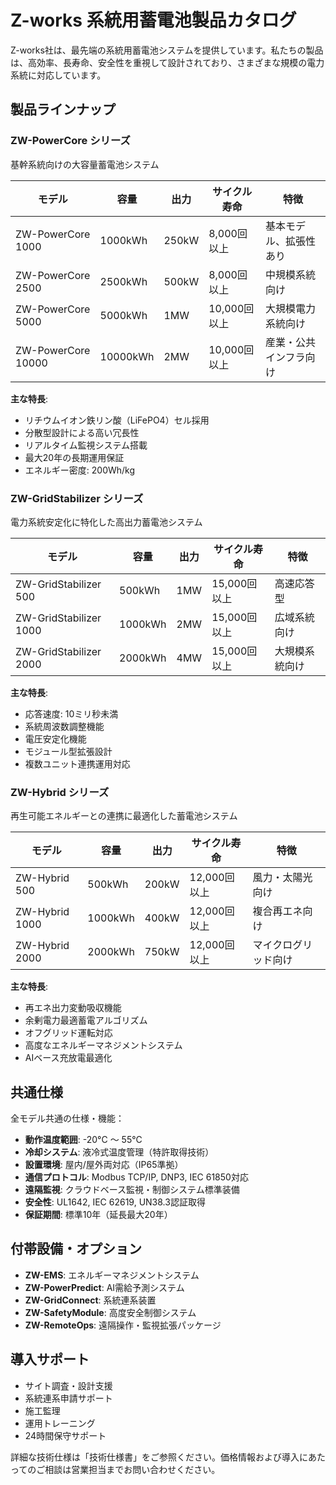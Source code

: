 # Z-works 系統用蓄電池製品カタログ

Z-works社は、最先端の系統用蓄電池システムを提供しています。私たちの製品は、高効率、長寿命、安全性を重視して設計されており、さまざまな規模の電力系統に対応しています。

## 製品ラインナップ

### ZW-PowerCore シリーズ

基幹系統向けの大容量蓄電池システム

| モデル | 容量 | 出力 | サイクル寿命 | 特徴 |
|-------|------|------|------------|------|
| ZW-PowerCore 1000 | 1000kWh | 250kW | 8,000回以上 | 基本モデル、拡張性あり |
| ZW-PowerCore 2500 | 2500kWh | 500kW | 8,000回以上 | 中規模系統向け |
| ZW-PowerCore 5000 | 5000kWh | 1MW | 10,000回以上 | 大規模電力系統向け |
| ZW-PowerCore 10000 | 10000kWh | 2MW | 10,000回以上 | 産業・公共インフラ向け |

**主な特長**:
- リチウムイオン鉄リン酸（LiFePO4）セル採用
- 分散型設計による高い冗長性
- リアルタイム監視システム搭載
- 最大20年の長期運用保証
- エネルギー密度: 200Wh/kg

### ZW-GridStabilizer シリーズ

電力系統安定化に特化した高出力蓄電池システム

| モデル | 容量 | 出力 | サイクル寿命 | 特徴 |
|-------|------|------|------------|------|
| ZW-GridStabilizer 500 | 500kWh | 1MW | 15,000回以上 | 高速応答型 |
| ZW-GridStabilizer 1000 | 1000kWh | 2MW | 15,000回以上 | 広域系統向け |
| ZW-GridStabilizer 2000 | 2000kWh | 4MW | 15,000回以上 | 大規模系統向け |

**主な特長**:
- 応答速度: 10ミリ秒未満
- 系統周波数調整機能
- 電圧安定化機能
- モジュール型拡張設計
- 複数ユニット連携運用対応

### ZW-Hybrid シリーズ

再生可能エネルギーとの連携に最適化した蓄電池システム

| モデル | 容量 | 出力 | サイクル寿命 | 特徴 |
|-------|------|------|------------|------|
| ZW-Hybrid 500 | 500kWh | 200kW | 12,000回以上 | 風力・太陽光向け |
| ZW-Hybrid 1000 | 1000kWh | 400kW | 12,000回以上 | 複合再エネ向け |
| ZW-Hybrid 2000 | 2000kWh | 750kW | 12,000回以上 | マイクログリッド向け |

**主な特長**:
- 再エネ出力変動吸収機能
- 余剰電力最適蓄電アルゴリズム
- オフグリッド運転対応
- 高度なエネルギーマネジメントシステム
- AIベース充放電最適化

## 共通仕様

全モデル共通の仕様・機能：

- **動作温度範囲**: -20°C 〜 55°C
- **冷却システム**: 液冷式温度管理（特許取得技術）
- **設置環境**: 屋内/屋外両対応（IP65準拠）
- **通信プロトコル**: Modbus TCP/IP, DNP3, IEC 61850対応
- **遠隔監視**: クラウドベース監視・制御システム標準装備
- **安全性**: UL1642, IEC 62619, UN38.3認証取得
- **保証期間**: 標準10年（延長最大20年）

## 付帯設備・オプション

- **ZW-EMS**: エネルギーマネジメントシステム
- **ZW-PowerPredict**: AI需給予測システム
- **ZW-GridConnect**: 系統連系装置
- **ZW-SafetyModule**: 高度安全制御システム
- **ZW-RemoteOps**: 遠隔操作・監視拡張パッケージ

## 導入サポート

- サイト調査・設計支援
- 系統連系申請サポート
- 施工監理
- 運用トレーニング
- 24時間保守サポート

詳細な技術仕様は「技術仕様書」をご参照ください。価格情報および導入にあたってのご相談は営業担当までお問い合わせください。 